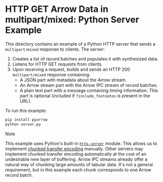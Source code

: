 <!---
  Licensed to the Apache Software Foundation (ASF) under one
  or more contributor license agreements.  See the NOTICE file
  distributed with this work for additional information
  regarding copyright ownership.  The ASF licenses this file
  to you under the Apache License, Version 2.0 (the
  "License"); you may not use this file except in compliance
  with the License.  You may obtain a copy of the License at

    http://www.apache.org/licenses/LICENSE-2.0

  Unless required by applicable law or agreed to in writing,
  software distributed under the License is distributed on an
  "AS IS" BASIS, WITHOUT WARRANTIES OR CONDITIONS OF ANY
  KIND, either express or implied.  See the License for the
  specific language governing permissions and limitations
  under the License.
-->

# HTTP GET Arrow Data in multipart/mixed: Python Server Example

This directory contains an example of a Python HTTP server that sends a
`multipart/mixed` response to clients. The server:
1. Creates a list of record batches and populates it with synthesized data.
2. Listens for HTTP GET requests from clients.
3. Upon receiving a request, builds and sends an HTTP 200 `multipart/mixed`
   response containing:
   - A JSON part with metadata about the Arrow stream.
   - An Arrow stream part with the Arrow IPC stream of record batches.
   - A plain text part with a message containing timing information. This part
     is optional (included if `?include_footnotes` is present in the URL).

To run this example:

```sh
pip install pyarrow
python server.py
```

> [!NOTE]  
> This example uses Python's built-in
> [`http.server`](https://docs.python.org/3/library/http.server.html) module.
> This allows us to implement [chunked transfer
> encoding](https://en.wikipedia.org/wiki/Chunked_transfer_encoding) manually.
> Other servers may implement chunked transfer encoding automatically at the
> cost of an undesirable new layer of buffering. Arrow IPC streams already offer
> a natural way of chunking large amounts of tabular data. It's not a general
> requirement, but in this example each chunk corresponds to one Arrow record
> batch.
